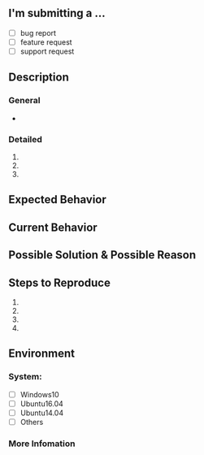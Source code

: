 <!--- Provide a general summary of the issue in the Title above -->

## I'm submitting a ... 
<!--- If you want to tick the box, change the '- [ ]' into '- [x]' -->
<!--- If you tick 'feature request' or 'support report', just fill the description only -->
  - [ ] bug report
  - [ ] feature request
  - [ ] support request

## Description
### General
<!--- Provide a general description of the change or addition you are proposing -->
- 
### Detailed
<!--- Provide a detaled description of the change or addition you are proposing -->
1.
2.
3.

## Expected Behavior
<!--- Tell us what should happen -->

## Current Behavior
<!--- Tell us what happens instead of the expected behavior -->

## Possible Solution &amp; Possible Reason
<!--- Not obligatory, but suggest a fix/reason for the bug, -->

## Steps to Reproduce
<!--- Provide a link to a live example, if exist -->
<!--- Tell us how to reproduce this bug. Include code to reproduce, if relevant -->
1.
2.
3.
4.

## Environment
<!--- Please tell us about your environment -->
### System: 
  - [ ] Windows10
  - [ ] Ubuntu16.04
  - [ ] Ubuntu14.04
  - [ ] Others
### More Infomation
<!--- Tell us more about your platform, if relevant -->
